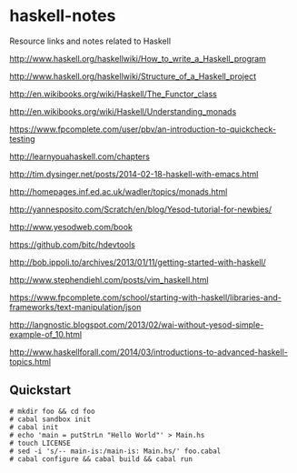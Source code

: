 haskell-notes
=============

Resource links and notes related to Haskell

http://www.haskell.org/haskellwiki/How_to_write_a_Haskell_program

http://www.haskell.org/haskellwiki/Structure_of_a_Haskell_project

http://en.wikibooks.org/wiki/Haskell/The_Functor_class

http://en.wikibooks.org/wiki/Haskell/Understanding_monads

https://www.fpcomplete.com/user/pbv/an-introduction-to-quickcheck-testing

http://learnyouahaskell.com/chapters

http://tim.dysinger.net/posts/2014-02-18-haskell-with-emacs.html

http://homepages.inf.ed.ac.uk/wadler/topics/monads.html

http://yannesposito.com/Scratch/en/blog/Yesod-tutorial-for-newbies/

http://www.yesodweb.com/book

https://github.com/bitc/hdevtools

http://bob.ippoli.to/archives/2013/01/11/getting-started-with-haskell/

http://www.stephendiehl.com/posts/vim_haskell.html

https://www.fpcomplete.com/school/starting-with-haskell/libraries-and-frameworks/text-manipulation/json

http://langnostic.blogspot.com/2013/02/wai-without-yesod-simple-example-of_10.html

http://www.haskellforall.com/2014/03/introductions-to-advanced-haskell-topics.html

## Quickstart

```
# mkdir foo && cd foo
# cabal sandbox init
# cabal init
# echo 'main = putStrLn "Hello World"' > Main.hs
# touch LICENSE
# sed -i 's/-- main-is:/main-is: Main.hs/' foo.cabal
# cabal configure && cabal build && cabal run
```

